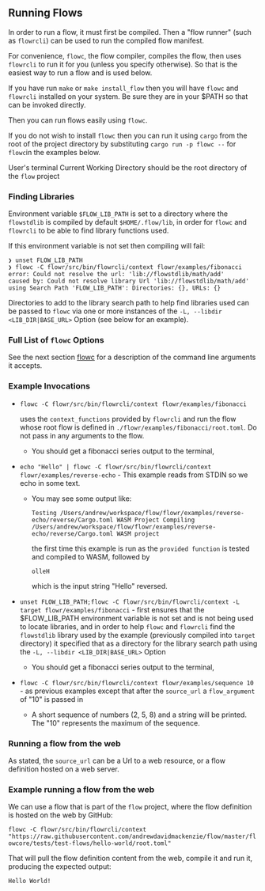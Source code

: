 ## Running Flows

In order to run a flow, it must first be compiled. Then a "flow runner" (such as `flowrcli`) can be used to run the
compiled flow manifest.

For convenience, `flowc`, the flow compiler, compiles the flow, then uses `flowrcli` to run it for you (unless you 
specify otherwise). So that is the easiest way to run a flow and is used below.

If you have run `make` or `make install_flow` then you will have `flowc` and `flowrcli` installed on your system.
Be sure they are in your $PATH so that can be invoked directly.

Then you can run flows easily using `flowc`. 

If you do not wish to install `flowc` then you can run it using `cargo` from the root of the project directory by
substituting `cargo run -p flowc --` for `flowc`in the examples below.

User's terminal Current Working Directory should be the root directory of the `flow` project

### Finding Libraries
Environment variable `$FLOW_LIB_PATH` is set to a directory where the `flowstdlib` is compiled by default 
`$HOME/.flow/lib`, in order for `flowc` and `flowrcli` to be able to find library functions used.

If this environment variable is not set then compiling will fail:

```
❯ unset FLOW_LIB_PATH
❯ flowc -C flowr/src/bin/flowrcli/context flowr/examples/fibonacci
error: Could not resolve the url: 'lib://flowstdlib/math/add'
caused by: Could not resolve library Url 'lib://flowstdlib/math/add' using Search Path 'FLOW_LIB_PATH': Directories: {}, URLs: {}
```

Directories to add to the library search path to help find libraries used can be passed to `flowc` via one or more
instances of the `-L, --libdir <LIB_DIR|BASE_URL>` Option (see below for an example).

### Full List of `flowc` Options
See the next section [flowc](flowc.md) for a description of the command line arguments it accepts.

### Example Invocations
- `flowc -C flowr/src/bin/flowrcli/context flowr/examples/fibonacci`

  uses the `context_functions` provided by `flowrcli` and run the flow whose root flow is defined in `./flowr/examples/fibonacci/root.toml`. 
  Do not pass in any arguments to the flow. 
  - You should get a fibonacci series output to the terminal, 
- `echo "Hello" | flowc -C flowr/src/bin/flowrcli/context flowr/examples/reverse-echo` - This example reads from STDIN so we echo in 
  some text.
  - You may see some output like:
  
    `Testing /Users/andrew/workspace/flow/flowr/examples/reverse-echo/reverse/Cargo.toml WASM Project
     Compiling /Users/andrew/workspace/flow/flowr/examples/reverse-echo/reverse/Cargo.toml WASM project`

    the first time this example is run as the `provided function` is tested and compiled to WASM, followed by

    `olleH`

    which is the input string "Hello" reversed.
- `unset FLOW_LIB_PATH;flowc -C flowr/src/bin/flowrcli/context -L target flowr/examples/fibonacci` - first ensures that the $FLOW_LIB_PATH
environment variable is not set and is not being used to locate libraries, and in order to help `flowc` and `flowrcli` 
find the `flowstdlib` library used by the example (previously compiled into `target` directory) it specified that as a
directory for the library search path using the `-L, --libdir <LIB_DIR|BASE_URL>` Option
  - You should get a fibonacci series output to the terminal, 
- `flowc -C flowr/src/bin/flowrcli/context flowr/examples/sequence 10` - as previous examples except that after the `source_url` a 
`flow_argument` of "10" is passed in
  - A short sequence of numbers (2, 5, 8) and a string will be printed. The "10" represents the maximum of the sequence.

### Running a flow from the web
As stated, the `source_url` can be a Url to a web resource, or a flow definition hosted on a web server.

### Example running a flow from the web
We can use a flow that is part of the `flow` project, where the flow definition is hosted on the web by GitHub:

`flowc -C flowr/src/bin/flowrcli/context "https://raw.githubusercontent.com/andrewdavidmackenzie/flow/master/flowcore/tests/test-flows/hello-world/root.toml"`


That will pull the flow definition content from the web, compile it and run it, producing the expected output:


`Hello World!`